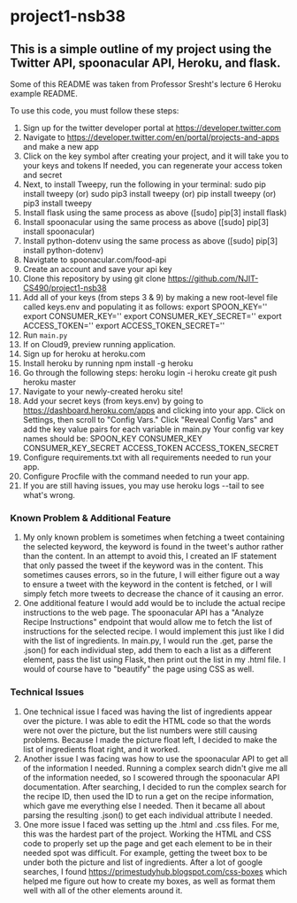 # project1-nsb38
## This is a simple outline of my project using the Twitter API, spoonacular API, Heroku, and flask.
Some of this README was taken from Professor Sresht's lecture 6 Heroku example README.

To use this code, you must follow these steps:
1. Sign up for the twitter developer portal at https://developer.twitter.com
2. Navigate to https://developer.twitter.com/en/portal/projects-and-apps and make a new app
3. Click on the key symbol after creating your project, and it will take you to your keys and tokens
    If needed, you can regenerate your access token and secret
4. Next, to install Tweepy, run the following in your terminal:
    sudo pip install tweepy
    (or) sudo pip3 install tweepy
    (or) pip install tweepy
    (or) pip3 install tweepy
5. Install flask using the same process as above ([sudo] pip[3] install flask)
6. Install spoonacular using the same process as above ([sudo] pip[3] install spoonacular)
7. Install python-dotenv using the same process as above ([sudo] pip[3] install python-dotenv)
8. Navigtate to spoonacular.com/food-api
9. Create an account and save your api key
10. Clone this repository by using git clone https://github.com/NJIT-CS490/project1-nsb38
11. Add all of your keys (from steps 3 & 9) by making a new root-level file called keys.env and populating it as follows:
    export SPOON_KEY=''
    export CONSUMER_KEY=''
    export CONSUMER_KEY_SECRET=''
    export ACCESS_TOKEN=''
    export ACCESS_TOKEN_SECRET=''
12. Run `main.py`
13. If on Cloud9, preview running application.
14. Sign up for heroku at heroku.com 
15. Install heroku by running npm install -g heroku
16. Go through the following steps:
    heroku login -i
    heroku create
    git push heroku master
17. Navigate to your newly-created heroku site!
18. Add your secret keys (from keys.env) by going to https://dashboard.heroku.com/apps
    and clicking into your app. Click on Settings, then scroll to "Config Vars." Click
    "Reveal Config Vars" and add the key value pairs for each variable in main.py
    Your config var key names should be:
    SPOON_KEY
    CONSUMER_KEY
    CONSUMER_KEY_SECRET
    ACCESS_TOKEN
    ACCESS_TOKEN_SECRET
19. Configure requirements.txt with all requirements needed to run your app.
20. Configure Procfile with the command needed to run your app.
21. If you are still having issues, you may use heroku logs --tail to see what's wrong.


### Known Problem & Additional Feature
1. My only known problem is sometimes when fetching a tweet containing the selected keyword, the keyword is found in the tweet's author rather than the content. In an attempt to avoid this, I created an IF statement that only passed the tweet if the keyword was in the content. This sometimes causes errors, so in the future, I will either figure out a way to ensure a tweet with the keyword in the content is fetched, or I will simply fetch more tweets to decrease the chance of it causing an error.
2. One additional feature I would add would be to include the actual recipe instructions to the web page. The spoonacular API has a "Analyze Recipe Instructions" endpoint that would allow me to fetch the list of instructions for the selected recipe. I would implement this just like I did with the list of ingredients. In main.py, I would run the .get, parse the .json() for each individual step, add them to each a list as a different element, pass the list using Flask, then print out the list in my .html file. I would of course have to "beautify" the page using CSS as well.


### Technical Issues
1. One technical issue I faced was having the list of ingredients appear over the picture. I was able to edit the HTML code so that the words were not over the picture, but the list numbers were still causing problems. Because I made the picture float left, I decided to make the list of ingredients float right, and it worked.
2. Another issue I was facing was how to use the spoonacular API to get all of the information I needed. Running a complex search didn't give me all of the information needed, so I scowered through the spoonacular API documentation. After searching, I decided to run the complex search for the recipe ID, then used the ID to run a get on the recipe information, which gave me everything else I needed. Then it became all about parsing the resulting .json() to get each individual attribute I needed.
3. One more issue I faced was setting up the .html and .css files. For me, this was the hardest part of the project. Working the HTML and CSS code to properly set up the page and get each element to be in their needed spot was difficult. For example, getting the tweet box to be under both the picture and list of ingredients. After a lot of google searches, I found https://primestudyhub.blogspot.com/css-boxes which helped me figure out how to create my boxes, as well as format them well with all of the other elements around it.
